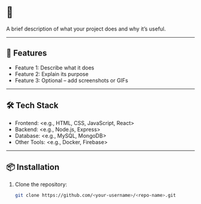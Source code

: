 # 🚀 <Project Name>

A brief description of what your project does and why it’s useful.

---

## 🧠 Features
- Feature 1: Describe what it does
- Feature 2: Explain its purpose
- Feature 3: Optional – add screenshots or GIFs

---

## 🛠️ Tech Stack
- Frontend: <e.g., HTML, CSS, JavaScript, React>
- Backend: <e.g., Node.js, Express>
- Database: <e.g., MySQL, MongoDB>
- Other Tools: <e.g., Docker, Firebase>

---

## 📦 Installation

1. Clone the repository:
   ```bash
   git clone https://github.com/<your-username>/<repo-name>.git
